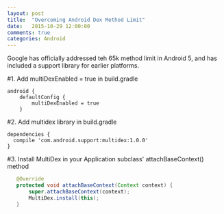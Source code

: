 ```yaml
---
layout: post
title:  "Overcoming Android Dex Method Limit"
date:   2015-10-29 12:00:00
comments: true
categories: Android
---
```


Google has officially addressed teh 65k method limit in Android 5, and has included a support library for earlier platforms.

#1. Add multiDexEnabled = true in build.gradle

```
android {
    defaultConfig {
        multiDexEnabled = true
    }
```

#2. Add multidex library in build.gradle

```
dependencies {
  compile 'com.android.support:multidex:1.0.0'
}
```

#3. Install MultiDex in your Application subclass' attachBaseContext() method

```java
   @Override
   protected void attachBaseContext(Context context) {
       super.attachBaseContext(context);
       MultiDex.install(this);
   }
```
